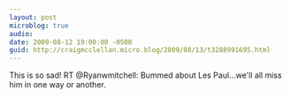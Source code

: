 ```yaml
---
layout: post
microblog: true
audio: 
date: 2009-08-12 19:00:00 -0500
guid: http://craigmcclellan.micro.blog/2009/08/13/t3288991695.html
---
```

This is so sad! RT @Ryanwmitchell: Bummed about Les Paul...we'll all miss him in one way or another.
